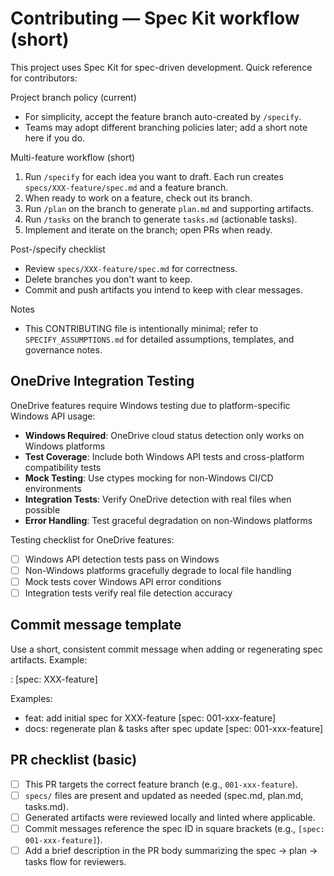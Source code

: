 # Contributing — Spec Kit workflow (short)

This project uses Spec Kit for spec-driven development. Quick reference for contributors:

Project branch policy (current)
- For simplicity, accept the feature branch auto-created by `/specify`.
- Teams may adopt different branching policies later; add a short note here if you do.

Multi-feature workflow (short)
1. Run `/specify` for each idea you want to draft. Each run creates `specs/XXX-feature/spec.md` and a feature branch.
2. When ready to work on a feature, check out its branch.
3. Run `/plan` on the branch to generate `plan.md` and supporting artifacts.
4. Run `/tasks` on the branch to generate `tasks.md` (actionable tasks).
5. Implement and iterate on the branch; open PRs when ready.

Post-/specify checklist
- Review `specs/XXX-feature/spec.md` for correctness.
- Delete branches you don't want to keep.
- Commit and push artifacts you intend to keep with clear messages.

Notes
- This CONTRIBUTING file is intentionally minimal; refer to `SPECIFY_ASSUMPTIONS.md` for detailed assumptions, templates, and governance notes.

## OneDrive Integration Testing

OneDrive features require Windows testing due to platform-specific Windows API usage:

- **Windows Required**: OneDrive cloud status detection only works on Windows platforms
- **Test Coverage**: Include both Windows API tests and cross-platform compatibility tests
- **Mock Testing**: Use ctypes mocking for non-Windows CI/CD environments
- **Integration Tests**: Verify OneDrive detection with real files when possible
- **Error Handling**: Test graceful degradation on non-Windows platforms

Testing checklist for OneDrive features:

- [ ] Windows API detection tests pass on Windows
- [ ] Non-Windows platforms gracefully degrade to local file handling
- [ ] Mock tests cover Windows API error conditions
- [ ] Integration tests verify real file detection accuracy

Commit message template
-----------------------

Use a short, consistent commit message when adding or regenerating spec artifacts. Example:

<type>: <short description> [spec: XXX-feature]

Examples:
- feat: add initial spec for XXX-feature [spec: 001-xxx-feature]
- docs: regenerate plan & tasks after spec update [spec: 001-xxx-feature]

PR checklist (basic)
--------------------

- [ ] This PR targets the correct feature branch (e.g., `001-xxx-feature`).
- [ ] `specs/` files are present and updated as needed (spec.md, plan.md, tasks.md).
- [ ] Generated artifacts were reviewed locally and linted where applicable.
- [ ] Commit messages reference the spec ID in square brackets (e.g., `[spec: 001-xxx-feature]`).
- [ ] Add a brief description in the PR body summarizing the spec -> plan -> tasks flow for reviewers.
